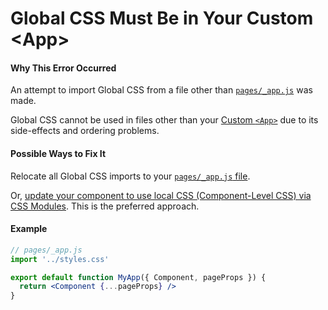 # Global CSS Must Be in Your Custom \<App\>

#### Why This Error Occurred

An attempt to import Global CSS from a file other than [`pages/_app.js`](https://nextjs.org/docs/advanced-features/custom-app) was made.

Global CSS cannot be used in files other than your [Custom `<App>`](https://nextjs.org/docs/advanced-features/custom-app) due to its side-effects and ordering problems.

#### Possible Ways to Fix It

Relocate all Global CSS imports to your [`pages/_app.js` file](https://nextjs.org/docs/advanced-features/custom-app).

Or, [update your component to use local CSS (Component-Level CSS) via CSS Modules](https://nextjs.org/docs/basic-features/built-in-css-support#adding-component-level-css). This is the preferred approach.

#### Example

```jsx
// pages/_app.js
import '../styles.css'

export default function MyApp({ Component, pageProps }) {
  return <Component {...pageProps} />
}
```
